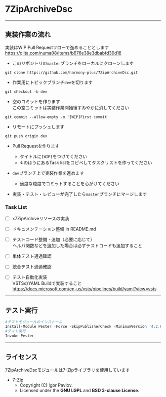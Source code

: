 # 7ZipArchiveDsc


----
## 実装作業の流れ
実装はWIP Pull Requestフローで進めることとします
https://qiita.com/numa08/items/b676e38e3dbabfd39d18

- このリポジトリの`master`ブランチをローカルにクローンします
```
git clone https://github.com/harmony-plus/7ZipArchiveDsc.git
```

- 作業用にトピックブランチ`dev`を切ります
```
git checkout -b dev
```

- 空のコミットを作ります  
この空コミットは実装作業開始後すみやかに消してください
```
git commit --allow-empty -m '[WIP]First commit'
```

- リモートにプッシュします
```
git push origin dev
```

- Pull Requestを作ります
  + タイトルに`[WIP]`をつけてください
  + ↓のほうにあるTask listをコピペしてタスクリストを作ってください

- `dev`ブランチ上で実装作業を進めます
  + 適度な粒度でコミットすることを心がけてください

- 実装・テスト・レビューが完了したら`master`ブランチにマージします

### Task List
- [ ] x7ZipArchiveリソースの実装  
- [ ] ドキュメンテーション整備 in README.md  
- [ ] テストコード整備・追加（必要に応じて）  
    ヘルパ関数などを追加した場合は必ずテストコードも追加すること  
- [ ] 単体テスト通過確認  
- [ ] 統合テスト通過確認  
- [ ] テスト自動化実装  
    VSTSのYAML Buildで実装すること  
    https://docs.microsoft.com/en-us/vsts/pipelines/build/yaml?view=vsts


----
## テスト実行

```PowerShell
#テストモジュールのインストール
Install-Module Pester -Force -SkipPublisherCheck -MinimumVersion '4.2.0'
#テスト実行
Invoke-Pester
```


----
## ライセンス
7ZipArchiveDscモジュールは7-Zipライブラリを使用しています

+ [7-Zip](https://www.7-zip.org/)
    - Copyright (C) Igor Pavlov.
    - Licensed under the **GNU LGPL** and **BSD 3-clause License**.
